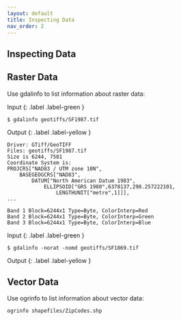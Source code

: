 ```yaml
---
layout: default
title: Inspecting Data
nav_order: 2
---
```


## Inspecting Data

## Raster Data

Use gdalinfo to list information about raster data:

Input
{: .label .label-green }

```
$ gdalinfo geotiffs/SF1987.tif
```

Output
{: .label .label-yellow }

```
Driver: GTiff/GeoTIFF
Files: geotiffs/SF1987.tif
Size is 6244, 7581
Coordinate System is:
PROJCRS["NAD83 / UTM zone 10N",
    BASEGEOGCRS["NAD83",
        DATUM["North American Datum 1983",
            ELLIPSOID["GRS 1980",6378137,298.257222101,
                LENGTHUNIT["metre",1]]],
...

Band 1 Block=6244x1 Type=Byte, ColorInterp=Red
Band 2 Block=6244x1 Type=Byte, ColorInterp=Green
Band 3 Block=6244x1 Type=Byte, ColorInterp=Blue
```

Input
{: .label .label-green }

```
$ gdalinfo -norat -nomd geotiffs/SF1869.tif
```

Output
{: .label .label-yellow }


## Vector Data

Use ogrinfo to list information about vector data:

```ogrinfo shapefiles/ZipCodes.shp```
